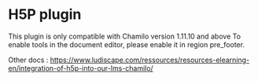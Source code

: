 H5P plugin
===
This plugin is only compatible with Chamilo version 1.11.10 and above 
To enable tools in the document editor, please enable it in region pre_footer.

Other docs : 
https://www.ludiscape.com/ressources/resources-elearning-en/integration-of-h5p-into-our-lms-chamilo/